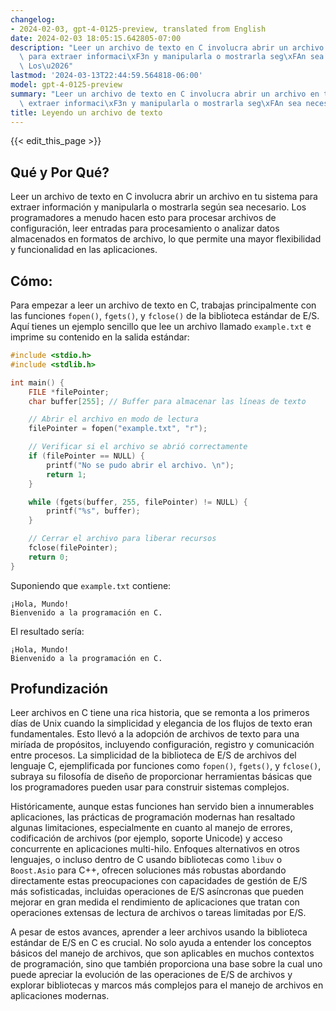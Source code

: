 ```yaml
---
changelog:
- 2024-02-03, gpt-4-0125-preview, translated from English
date: 2024-02-03 18:05:15.642805-07:00
description: "Leer un archivo de texto en C involucra abrir un archivo en tu sistema\
  \ para extraer informaci\xF3n y manipularla o mostrarla seg\xFAn sea necesario.\
  \ Los\u2026"
lastmod: '2024-03-13T22:44:59.564818-06:00'
model: gpt-4-0125-preview
summary: "Leer un archivo de texto en C involucra abrir un archivo en tu sistema para\
  \ extraer informaci\xF3n y manipularla o mostrarla seg\xFAn sea necesario. Los\u2026"
title: Leyendo un archivo de texto
---
```


{{< edit_this_page >}}

## Qué y Por Qué?

Leer un archivo de texto en C involucra abrir un archivo en tu sistema para extraer información y manipularla o mostrarla según sea necesario. Los programadores a menudo hacen esto para procesar archivos de configuración, leer entradas para procesamiento o analizar datos almacenados en formatos de archivo, lo que permite una mayor flexibilidad y funcionalidad en las aplicaciones.

## Cómo:

Para empezar a leer un archivo de texto en C, trabajas principalmente con las funciones `fopen()`, `fgets()`, y `fclose()` de la biblioteca estándar de E/S. Aquí tienes un ejemplo sencillo que lee un archivo llamado `example.txt` e imprime su contenido en la salida estándar:

```c
#include <stdio.h>
#include <stdlib.h>

int main() {
    FILE *filePointer;
    char buffer[255]; // Buffer para almacenar las líneas de texto

    // Abrir el archivo en modo de lectura
    filePointer = fopen("example.txt", "r");

    // Verificar si el archivo se abrió correctamente
    if (filePointer == NULL) {
        printf("No se pudo abrir el archivo. \n");
        return 1;
    }

    while (fgets(buffer, 255, filePointer) != NULL) {
        printf("%s", buffer);
    }

    // Cerrar el archivo para liberar recursos
    fclose(filePointer);
    return 0;
}
```

Suponiendo que `example.txt` contiene:
```
¡Hola, Mundo!
Bienvenido a la programación en C.
```

El resultado sería:
```
¡Hola, Mundo!
Bienvenido a la programación en C.
```

## Profundización

Leer archivos en C tiene una rica historia, que se remonta a los primeros días de Unix cuando la simplicidad y elegancia de los flujos de texto eran fundamentales. Esto llevó a la adopción de archivos de texto para una miríada de propósitos, incluyendo configuración, registro y comunicación entre procesos. La simplicidad de la biblioteca de E/S de archivos del lenguaje C, ejemplificada por funciones como `fopen()`, `fgets()`, y `fclose()`, subraya su filosofía de diseño de proporcionar herramientas básicas que los programadores pueden usar para construir sistemas complejos.

Históricamente, aunque estas funciones han servido bien a innumerables aplicaciones, las prácticas de programación modernas han resaltado algunas limitaciones, especialmente en cuanto al manejo de errores, codificación de archivos (por ejemplo, soporte Unicode) y acceso concurrente en aplicaciones multi-hilo. Enfoques alternativos en otros lenguajes, o incluso dentro de C usando bibliotecas como `libuv` o `Boost.Asio` para C++, ofrecen soluciones más robustas abordando directamente estas preocupaciones con capacidades de gestión de E/S más sofisticadas, incluidas operaciones de E/S asíncronas que pueden mejorar en gran medida el rendimiento de aplicaciones que tratan con operaciones extensas de lectura de archivos o tareas limitadas por E/S.

A pesar de estos avances, aprender a leer archivos usando la biblioteca estándar de E/S en C es crucial. No solo ayuda a entender los conceptos básicos del manejo de archivos, que son aplicables en muchos contextos de programación, sino que también proporciona una base sobre la cual uno puede apreciar la evolución de las operaciones de E/S de archivos y explorar bibliotecas y marcos más complejos para el manejo de archivos en aplicaciones modernas.
